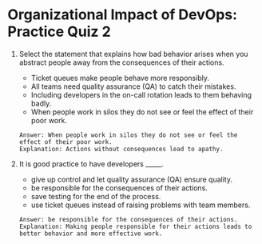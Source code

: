 # Organizational Impact of DevOps: Practice Quiz 2

1. Select the statement that explains how bad behavior arises when you abstract people away from the consequences of their actions.
    - Ticket queues make people behave more responsibly.
    - All teams need quality assurance (QA) to catch their mistakes.
    - Including developers in the on-call rotation leads to them behaving badly.
    - When people work in silos they do not see or feel the effect of their poor work.
    ```
    Answer: When people work in silos they do not see or feel the effect of their poor work.
    Explanation: Actions without consequences lead to apathy.
    ```

2.  It is good practice to have developers _____.
    - give up control and let quality assurance (QA) ensure quality.
    - be responsible for the consequences of their actions.
    - save testing for the end of the process.
    - use ticket queues instead of raising problems with team members.
    ```
    Answer: be responsible for the consequences of their actions.
    Explanation: Making people responsible for their actions leads to better behavior and more effective work.
    ```
